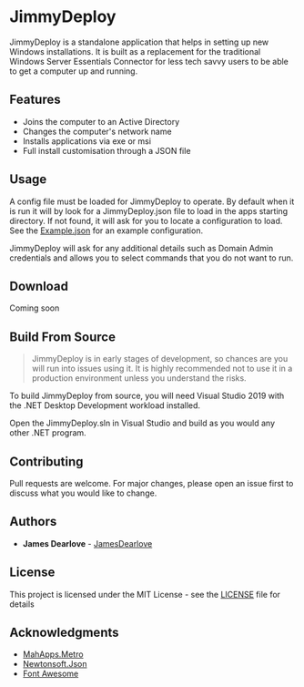 # JimmyDeploy

JimmyDeploy is a standalone application that helps in setting up new Windows installations. It is built as a replacement for the traditional Windows Server Essentials Connector for less tech savvy users to be able to get a computer up and running. 

## Features
  
* Joins the computer to an Active Directory
* Changes the computer's network name
* Installs applications via exe or msi
* Full install customisation through a JSON file

## Usage

A config file must be loaded for JimmyDeploy to operate. By default when it is run it will by look for a JimmyDeploy.json file to load in the apps starting directory. If not found, it will ask for you to locate a configuration to load. See the [Example.json](Example.json) for an example configuration.

JimmyDeploy will ask for any additional details such as Domain Admin credentials and allows you to select commands that you do not want to run.

## Download

Coming soon

## Build From Source

> JimmyDeploy is in early stages of development, so chances are you will run into issues using it. It is highly recommended not to use it in a production environment unless you understand the risks.

To build JimmyDeploy from source, you will need Visual Studio 2019 with the .NET Desktop Development workload installed.

Open the JimmyDeploy.sln in Visual Studio and build as you would any other .NET program.

## Contributing

Pull requests are welcome. For major changes, please open an issue first to discuss what you would like to change.

## Authors

* **James Dearlove** - [JamesDearlove](https://github.com/JamesDearlove)

## License

This project is licensed under the MIT License - see the [LICENSE](LICENSE) file for details

## Acknowledgments

* [MahApps.Metro](https://mahapps.com/)
* [Newtonsoft.Json](https://www.newtonsoft.com/json)
* [Font Awesome](https://fontawesome.com/)
